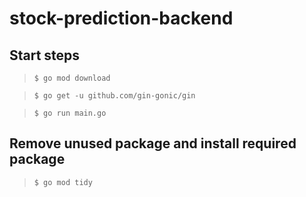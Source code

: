 # stock-prediction-backend

## Start steps

> `$ go mod download `

> `$ go get -u github.com/gin-gonic/gin`

> `$ go run main.go`

## Remove unused package and install required package

> `$ go mod tidy` 